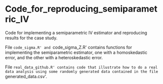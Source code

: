 # Code_for_reproducing_semiparametric_IV
Code for implementing a semiparametric IV estimator and reproducing results for the case study.

File `code_sigma.R' and `code_sigma_Z.R' contains functions for implementing the semiparametric estimator, one with a homoskedastic error, and the other with a heteroskedastic error. 

File `real_data_github.R' contains code that illustrate how to do a real data analysis using some randomly generated data contained in the file `generated_data.csv'. 
